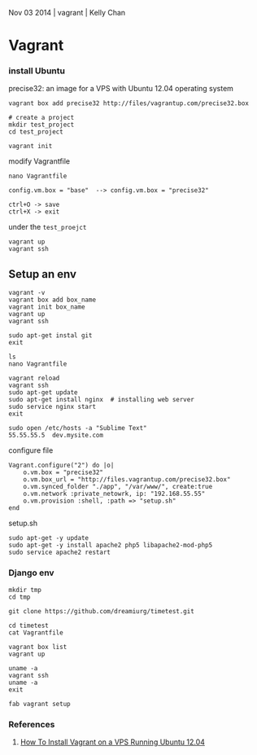 Nov 03 2014 | vagrant | Kelly Chan
# Vagrant

### install Ubuntu

precise32: an image for a VPS with Ubuntu 12.04 operating system

    vagrant box add precise32 http://files/vagrantup.com/precise32.box
    
    # create a project
    mkdir test_project
    cd test_project
    
    vagrant init
    
modify Vagrantfile

    nano Vagrantfile
    
    config.vm.box = "base"  --> config.vm.box = "precise32"
    
    ctrl+O -> save
    ctrl+X -> exit

under the `test_proejct`

    vagrant up
    vagrant ssh


## Setup an env

    vagrant -v 
    vagrant box add box_name
    vagrant init box_name
    vagrant up
    vagrant ssh
    
    sudo apt-get instal git
    exit

    ls
    nano Vagrantfile
    
    vagrant reload
    vagrant ssh
    sudo apt-get update
    sudo apt-get install nginx  # installing web server
    sudo service nginx start
    exit
    
    sudo open /etc/hosts -a "Sublime Text"
    55.55.55.5  dev.mysite.com
    
configure file

    Vagrant.configure("2") do |o|
        o.vm.box = "precise32"
        o.vm.box_url = "http://files.vagrantup.com/precise32.box"
        o.vm.synced_folder "./app", "/var/www/", create:true
        o.vm.network :private_netowrk, ip: "192.168.55.55"
        o.vm.provision :shell, :path => "setup.sh"
    end
    
setup.sh

    sudo apt-get -y update
    sudo apt-get -y install apache2 php5 libapache2-mod-php5
    sudo service apache2 restart


### Django env

    mkdir tmp
    cd tmp
    
    git clone https://github.com/dreamiurg/timetest.git
    
    cd timetest
    cat Vagrantfile
    
    vagrant box list
    vagrant up
    
    uname -a
    vagrant ssh
    uname -a 
    exit
    
    fab vagrant setup
    
    
    
    

### References
1. [How To Install Vagrant on a VPS Running Ubuntu 12.04](https://www.digitalocean.com/community/tutorials/how-to-install-vagrant-on-a-vps-running-ubuntu-12-04)
